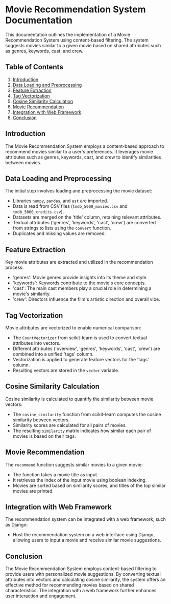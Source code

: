 # Movie Recommendation System Documentation

This documentation outlines the implementation of a Movie Recommendation System using content-based filtering. The system suggests movies similar to a given movie based on shared attributes such as genres, keywords, cast, and crew.

## Table of Contents

1. [Introduction](#introduction)
2. [Data Loading and Preprocessing](#data-loading-and-preprocessing)
3. [Feature Extraction](#feature-extraction)
4. [Tag Vectorization](#tag-vectorization)
5. [Cosine Similarity Calculation](#cosine-similarity-calculation)
6. [Movie Recommendation](#movie-recommendation)
7. [Integration with Web Framework](#integration-with-web-framework)
8. [Conclusion](#conclusion)

## Introduction

The Movie Recommendation System employs a content-based approach to recommend movies similar to a user's preferences. It leverages movie attributes such as genres, keywords, cast, and crew to identify similarities between movies.

## Data Loading and Preprocessing

The initial step involves loading and preprocessing the movie dataset:

- Libraries `numpy`, `pandas`, and `ast` are imported.
- Data is read from CSV files (`tmdb_5000_movies.csv` and `tmdb_5000_credits.csv`).
- Datasets are merged on the 'title' column, retaining relevant attributes.
- Textual attributes ('genres', 'keywords', 'cast', 'crew') are converted from strings to lists using the `convert` function.
- Duplicates and missing values are removed.

## Feature Extraction

Key movie attributes are extracted and utilized in the recommendation process:

- 'genres': Movie genres provide insights into its theme and style.
- 'keywords': Keywords contribute to the movie's core concepts.
- 'cast': The main cast members play a crucial role in determining a movie's similarity.
- 'crew': Directors influence the film's artistic direction and overall vibe.

## Tag Vectorization

Movie attributes are vectorized to enable numerical comparison:

- The `CountVectorizer` from scikit-learn is used to convert textual attributes into vectors.
- Different attributes ('overview', 'genres', 'keywords', 'cast', 'crew') are combined into a unified 'tags' column.
- Vectorization is applied to generate feature vectors for the 'tags' column.
- Resulting vectors are stored in the `vector` variable.

## Cosine Similarity Calculation

Cosine similarity is calculated to quantify the similarity between movie vectors:

- The `cosine_similarity` function from scikit-learn computes the cosine similarity between vectors.
- Similarity scores are calculated for all pairs of movies.
- The resulting `similarity` matrix indicates how similar each pair of movies is based on their tags.

## Movie Recommendation

The `recommend` function suggests similar movies to a given movie:

- The function takes a movie title as input.
- It retrieves the index of the input movie using boolean indexing.
- Movies are sorted based on similarity scores, and titles of the top similar movies are printed.

## Integration with Web Framework

The recommendation system can be integrated with a web framework, such as Django:

- Host the recommendation system on a web interface using Django, allowing users to input a movie and receive similar movie suggestions.

## Conclusion

The Movie Recommendation System employs content-based filtering to provide users with personalized movie suggestions. By converting textual attributes into vectors and calculating cosine similarity, the system offers an effective method for recommending movies based on shared characteristics. The integration with a web framework further enhances user interaction and engagement.
